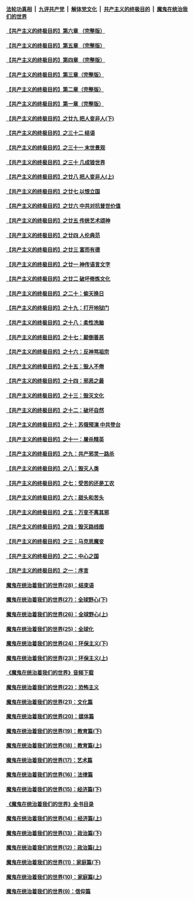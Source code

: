

####  [法轮功真相](../../../../basic/blob/master/README.md?t=05040001) &nbsp;|&nbsp; [九评共产党](../../../../9ping.md/blob/master/README.md?t=05040001) &nbsp;|&nbsp; [解体党文化](../../../../jtdwh.md/blob/master/README.md?t=05040001)  &nbsp;|&nbsp; [共产主义的终极目的](../../../../gczydzjmd.md/blob/master/README.md?t=05040001) &nbsp;|&nbsp; [魔鬼在统治我们的世界](../../../../mgztzwmdsj.md/blob/master/README.md?t=05040001) 

#### [【共产主义的终极目的】第六章 （完整版）](../pages/nsc422/n11428913.md?t=05040001) 

#### [【共产主义的终极目的】第五章 （完整版）](../pages/nsc422/n11428912.md?t=05040001) 

#### [【共产主义的终极目的】第四章 （完整版）](../pages/nsc422/n11428907.md?t=05040001) 

#### [【共产主义的终极目的】第三章（完整版）](../pages/nsc422/n11428848.md?t=05040001) 

#### [【共产主义的终极目的】第二章（完整版）](../pages/nsc422/n11428831.md?t=05040001) 

#### [【共产主义的终极目的】第一章（完整版）](../pages/nsc422/n11417651.md?t=05040001) 

#### [【共产主义的终极目的】之廿九 把人变非人(下)](../pages/nsc422/n11344140.md?t=05040001) 

#### [【共产主义的终极目的】之三十二 结语](../pages/nsc422/n11360535.md?t=05040001) 

#### [【共产主义的终极目的】之三十一 末世景观](../pages/nsc422/n11351129.md?t=05040001) 

#### [【共产主义的终极目的】之三十 几成狼世界](../pages/nsc422/n11348280.md?t=05040001) 

#### [【共产主义的终极目的】之廿八 把人变非人(上)](../pages/nsc422/n11340492.md?t=05040001) 

#### [【共产主义的终极目的】之廿七 以恨立国](../pages/nsc422/n11336944.md?t=05040001) 

#### [【共产主义的终极目的】之廿六 中共对抗普世价值](../pages/nsc422/n11324785.md?t=05040001) 

#### [【共产主义的终极目的】之廿五 传统艺术颂神](../pages/nsc422/n11296396.md?t=05040001) 

#### [【共产主义的终极目的】之廿四 人伦典范](../pages/nsc422/n11296397.md?t=05040001) 

#### [【共产主义的终极目的】之廿三 富而有德](../pages/nsc422/n11283598.md?t=05040001) 

#### [【共产主义的终极目的】之廿一 神传语言文字](../pages/nsc422/n11263265.md?t=05040001) 

#### [【共产主义的终极目的】之廿二 破坏修炼文化](../pages/nsc422/n11245728.md?t=05040001) 

#### [【共产主义的终极目的】之二十：偷天换日](../pages/nsc422/n11238846.md?t=05040001) 

#### [【共产主义的终极目的】之十九：打开地狱门](../pages/nsc422/n11206376.md?t=05040001) 

#### [【共产主义的终极目的】之十八：柔性洗脑](../pages/nsc422/n11199994.md?t=05040001) 

#### [【共产主义的终极目的】之十七：颠倒善恶](../pages/nsc422/n11179782.md?t=05040001) 

#### [【共产主义的终极目的】之十六：反神骂祖宗](../pages/nsc422/n11166798.md?t=05040001) 

#### [【共产主义的终极目的】之十五：毁人不倦](../pages/nsc422/n11166792.md?t=05040001) 

#### [【共产主义的终极目的】之十四：邪恶之最](../pages/nsc422/n11150249.md?t=05040001) 

#### [【共产主义的终极目的】之十三：毁灭文化](../pages/nsc422/n11135227.md?t=05040001) 

#### [【共产主义的终极目的】之十二：破坏自然](../pages/nsc422/n11135214.md?t=05040001) 

#### [【共产主义的终极目的】之十：苏俄预演 中共登台](../pages/nsc422/n11118424.md?t=05040001) 

#### [【共产主义的终极目的】之十一：屠杀精英](../pages/nsc422/n11118442.md?t=05040001) 

#### [【共产主义的终极目的】之九：共产邪灵一路杀](../pages/nsc422/n11114139.md?t=05040001) 

#### [【共产主义的终极目的】之八：毁灭人类](../pages/nsc422/n11108503.md?t=05040001) 

#### [【共产主义的终极目的】之七：受苦的还是工农](../pages/nsc422/n11101809.md?t=05040001) 

#### [【共产主义的终极目的】之六：甜头和苦头](../pages/nsc422/n11096971.md?t=05040001) 

#### [【共产主义的终极目的】之五：万变不离其邪](../pages/nsc422/n11091285.md?t=05040001) 

#### [【共产主义的终极目的】之四：毁灭路线图](../pages/nsc422/n11086284.md?t=05040001) 

#### [【共产主义的终极目的】之三：马克思魔变](../pages/nsc422/n11061941.md?t=05040001) 

#### [【共产主义的终极目的】之二：中心之国](../pages/nsc422/n11047728.md?t=05040001) 

#### [【共产主义的终极目的】之一：序言](../pages/nsc422/n11086077.md?t=05040001) 

#### [魔鬼在统治着我们的世界(28)：结束语](../pages/nsc422/n10936246.md?t=05040001) 

#### [魔鬼在统治着我们的世界(27)：全球野心(下)](../pages/nsc422/n10928319.md?t=05040001) 

#### [魔鬼在统治着我们的世界(26)：全球野心(上)](../pages/nsc422/n10900318.md?t=05040001) 

#### [魔鬼在统治着我们的世界(25)：全球化](../pages/nsc422/n10788205.md?t=05040001) 

#### [魔鬼在统治着我们的世界(24)：环保主义(下)](../pages/nsc422/n10695307.md?t=05040001) 

#### [魔鬼在统治着我们的世界(23)：环保主义(上)](../pages/nsc422/n10688613.md?t=05040001) 

#### [《魔鬼在统治着我们的世界》音频下载](../pages/nsc422/n10635553.md?t=05040001) 

#### [魔鬼在统治着我们的世界(22)：恐怖主义](../pages/nsc422/n10614727.md?t=05040001) 

#### [魔鬼在统治着我们的世界(21)：文化篇](../pages/nsc422/n10597706.md?t=05040001) 

#### [魔鬼在统治着我们的世界(20)：媒体篇](../pages/nsc422/n10586579.md?t=05040001) 

#### [魔鬼在统治着我们的世界(19)：教育篇(下)](../pages/nsc422/n10564808.md?t=05040001) 

#### [魔鬼在统治着我们的世界(18)：教育篇(上)](../pages/nsc422/n10526970.md?t=05040001) 

#### [魔鬼在统治着我们的世界(17)：艺术篇](../pages/nsc422/n10499093.md?t=05040001) 

#### [魔鬼在统治着我们的世界(16)：法律篇](../pages/nsc422/n10485969.md?t=05040001) 

#### [魔鬼在统治着我们的世界(15)：经济篇(下)](../pages/nsc422/n10469975.md?t=05040001) 

#### [《魔鬼在统治着我们的世界》全书目录](../pages/nsc422/n10464261.md?t=05040001) 

#### [魔鬼在统治着我们的世界(14)：经济篇(上)](../pages/nsc422/n10457370.md?t=05040001) 

#### [魔鬼在统治着我们的世界(13)：政治篇(下)](../pages/nsc422/n10448270.md?t=05040001) 

#### [魔鬼在统治着我们的世界(12)：政治篇(上)](../pages/nsc422/n10444576.md?t=05040001) 

#### [魔鬼在统治着我们的世界(11)：家庭篇(下)](../pages/nsc422/n10440961.md?t=05040001) 

#### [魔鬼在统治着我们的世界(10)：家庭篇(上)](../pages/nsc422/n10435448.md?t=05040001) 

#### [魔鬼在统治着我们的世界(9)：信仰篇](../pages/nsc422/n10432159.md?t=05040001) 

